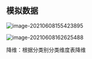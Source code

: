 ## 模拟数据

![image-20210608155423895](https://gitee.com/Mryang_bast/typera/raw/master/hive_imgs/image-20210608155423895.png)

![image-20210608162625488](https://gitee.com/Mryang_bast/typera/raw/master/hive_imgs/image-20210608162625488.png)



降维：根据分类别分类维度表降维

